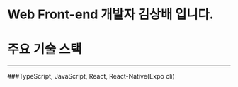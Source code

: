# Web Front-end 개발자 김상배 입니다.

# 주요 기술 스택
---
###TypeScript, JavaScript, React, React-Native(Expo cli)

